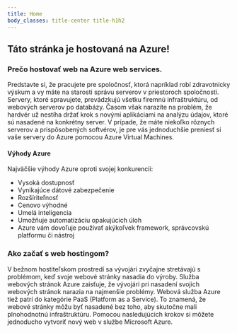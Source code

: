 ```yaml
---
title: Home
body_classes: title-center title-h1h2
---
```

## Táto stránka je hostovaná na Azure!

### Prečo hostovať web na Azure web services.
Predstavte si, že pracujete pre spoločnosť, ktorá napríklad robí zdravotnícky výskum a vy máte na starosti správu serverov v priestoroch spoločnosti. Servery, ktoré spravujete, prevádzkujú všetku firemnú infraštruktúru, od webových serverov po databázy. Časom však narazíte na problém, že hardvér už nestíha držať krok s novými aplikáciami na analýzu údajov, ktoré sú nasadené na konkrétny server. V prípade, že máte niekoľko rôznych serverov a prispôsobených softvérov, je pre vás jednoduchšie preniesť si vaše servery do Azure pomocou Azure Virtual Machines.

#### Výhody Azure
Najväčšie výhody Azure oproti svojej konkurencii:
* Vysoká dostupnosť
* Vynikajúce dátové zabezpečenie
* Rozšíriteľnosť
* Cenovo výhodné
* Umelá inteligencia
* Umožňuje automatizáciu opakujúcich úloh
* Azure vám dovoľuje používať akýkoľvek framework, správcovskú platformu či nástroj

### Ako začať s web hostingom? 
V bežnom hostiteľskom prostredí sa vývojári zvyčajne stretávajú s problémom, keď svoje webové stránky nasadia do výroby. Služba webových stránok Azure zaisťuje, že vývojári pri nasadení svojich webových stránok narazia na najmenšie problémy. Webová služba Azure tiež patrí do kategórie PaaS (Platform as a Service). To znamená, že webové stránky môžu byť nasadené bez toho, aby skutočne mali plnohodnotnú infraštruktúru. Pomocou nasledujúcich krokov si môžete jednoducho vytvoriť nový web v službe Microsoft Azure.